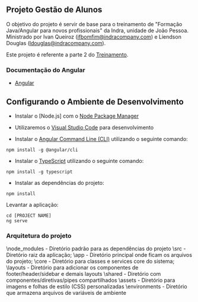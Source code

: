 ## Projeto Gestão de Alunos

O objetivo do projeto é servir de base para o treinamento de "Formação Java/Angular para novos profissionais" da Indra, unidade de João Pessoa. Ministrado por Ivan Queiroz (ifbomfim@indracompany.com) e Liendson Douglas (ldouglas@indracompany.com).

Este projeto é referente a parte 2 do [Treinamento][parte1].

### Documentação do Angular

- [Angular][ng]

## Configurando o Ambiente de Desenvolvimento

- Instalar o [Node.js] com o [Node Package Manager][npm]
- Utilizaremos o [Visual Studio Code][vscode] para desenvolvimento

- Instalar o [Angular Command Line (CLI)][cli] utilizando o seguinte comando:

```
npm install -g @angular/cli
```

- Instalar o [TypeScript][typescript] utilizando o seguinte comando:

```
npm install -g typescript
```

- Instalar as dependências do projeto:

```
npm install
```

Levantar a aplicação:

```
cd [PROJECT NAME]
ng serve
```

### Arquitetura do projeto

\node_modules - Diretório padrão para as dependências do projeto
\src - Diretório raiz da aplicação;
  \app - Diretório principal onde ficam os arquivos do projeto;
    \core - Diretório para classes e services core do sistema;
    \layouts - Diretório para adicionar os componentes de footer/header/sidebar e demais layouts
    \shared - Diretório com componentes/diretivas/pipes compartilhados
  \assets - Diretório para imagens e folhas de estilo (CSS) personalizadas
  \environments - Diretório que armazena arquivos de variáveis de ambiente

[ng]: https://angular.io
[cli]: https://cli.angular.io/
[npm]: https://www.npmjs.com/get-npm
[vscode]: https://code.visualstudio.com/download
[parte1]: https://github.com/ivanqueiroz/formacao-java
[typescript]: https://www.typescriptlang.org/
